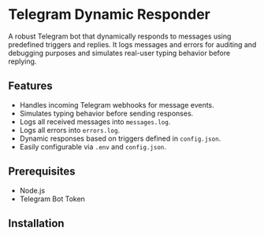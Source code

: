 # Telegram Dynamic Responder

A robust Telegram bot that dynamically responds to messages using predefined triggers and replies. It logs messages and errors for auditing and debugging purposes and simulates real-user typing behavior before replying.

## Features

- Handles incoming Telegram webhooks for message events.
- Simulates typing behavior before sending responses.
- Logs all received messages into `messages.log`.
- Logs all errors into `errors.log`.
- Dynamic responses based on triggers defined in `config.json`.
- Easily configurable via `.env` and `config.json`.

## Prerequisites

- Node.js
- Telegram Bot Token

## Installation

